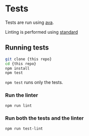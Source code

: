 # Tests

Tests are run using [ava](https://npmjs.com/ava).

Linting is performed using [standard](https://npmjs.com/standard)

## Running tests

```sh
git clone {this repo}
cd {this repo}
npm install
npm test
```

`npm test` runs only the tests.

### Run the linter

```sh
npm run lint
```

### Run both the tests and the linter

```sh
npm run test-lint
```
